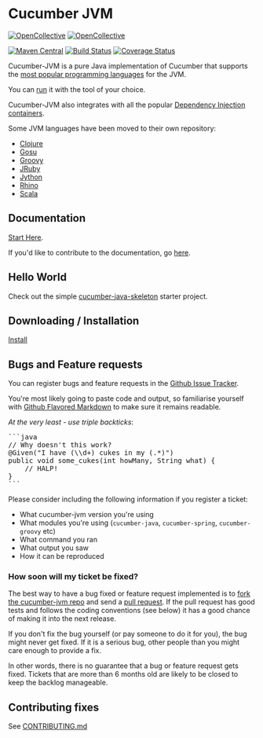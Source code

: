 # Cucumber JVM

[![OpenCollective](https://opencollective.com/cucumber/backers/badge.svg)](https://opencollective.com/cucumber) 
[![OpenCollective](https://opencollective.com/cucumber/sponsors/badge.svg)](https://opencollective.com/cucumber)

[![Maven Central](https://maven-badges.herokuapp.com/maven-central/io.cucumber/cucumber-jvm/badge.svg)](https://maven-badges.herokuapp.com/maven-central/io.cucumber/cucumber-jvm)
[![Build Status](https://secure.travis-ci.org/cucumber/cucumber-jvm.svg)](http://travis-ci.org/cucumber/cucumber-jvm)
[![Coverage Status](https://coveralls.io/repos/github/cucumber/cucumber-jvm/badge.svg?branch=master)](https://coveralls.io/github/cucumber/cucumber-jvm?branch=master)

Cucumber-JVM is a pure Java implementation of Cucumber that supports the [most popular programming languages](https://cucumber.io/docs/reference/jvm#running) for the JVM.

You can [run](https://cucumber.io/docs/reference/jvm#running) it with the tool of your choice.

Cucumber-JVM also integrates with all the popular [Dependency Injection containers](https://cucumber.io/docs/reference/java-di).

Some JVM languages have been moved to their own repository:
* [Clojure](https://github.com/cucumber/cucumber-jvm-clojure)
* [Gosu](https://github.com/cucumber/cucumber-jvm-gosu)
* [Groovy](https://github.com/cucumber/cucumber-jvm-groovy)
* [JRuby](https://github.com/cucumber/cucumber-jvm-jruby)
* [Jython](https://github.com/cucumber/cucumber-jvm-jython)
* [Rhino](https://github.com/cucumber/cucumber-jvm-rhino)
* [Scala](https://github.com/cucumber/cucumber-jvm-scala)

## Documentation

[Start Here](https://cucumber.io/docs).

If you'd like to contribute to the documentation, go [here](https://github.com/cucumber/docs.cucumber.io).

## Hello World

Check out the simple [cucumber-java-skeleton](https://github.com/cucumber/cucumber-java-skeleton) starter project.

## Downloading / Installation

[Install](https://cucumber.io/docs/reference/jvm#installation)

## Bugs and Feature requests

You can register bugs and feature requests in the [Github Issue Tracker](https://github.com/cucumber/cucumber-jvm/issues).

You're most likely going to paste code and output, so familiarise yourself with
[Github Flavored Markdown](http://github.github.com/github-flavored-markdown/) to make sure it remains readable.

*At the very least - use triple backticks*:

<pre>
```java
// Why doesn't this work?
@Given("I have (\\d+) cukes in my (.*)")
public void some_cukes(int howMany, String what) {
    // HALP!
}
```
</pre>

Please consider including the following information if you register a ticket:

* What cucumber-jvm version you're using
* What modules you're using (`cucumber-java`, `cucumber-spring`, `cucumber-groovy` etc)
* What command you ran
* What output you saw
* How it can be reproduced

### How soon will my ticket be fixed?

The best way to have a bug fixed or feature request implemented is to
[fork the cucumber-jvm repo](http://help.github.com/fork-a-repo/) and send a
[pull request](http://help.github.com/send-pull-requests/).
If the pull request has good tests and follows the coding conventions (see below) it has a good chance of
making it into the next release.

If you don't fix the bug yourself (or pay someone to do it for you), the bug might never get fixed. If it is a serious
bug, other people than you might care enough to provide a fix.

In other words, there is no guarantee that a bug or feature request gets fixed. Tickets that are more than 6 months old
are likely to be closed to keep the backlog manageable.

## Contributing fixes

See [CONTRIBUTING.md](https://github.com/cucumber/cucumber-jvm/blob/master/CONTRIBUTING.md)
